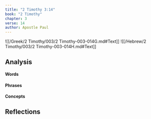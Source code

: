 ```yaml
---
title: "2 Timothy 3:14"
book: "2 Timothy"
chapter: 3
verse: 14
author: Apostle Paul
---
```

![[/Greek/2 Timothy/003/2 Timothy-003-014G.md#Text]]
![[/Hebrew/2 Timothy/003/2 Timothy-003-014H.md#Text]]

## Analysis

#### Words

#### Phrases

#### Concepts

## Reflections
